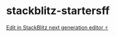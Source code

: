 # stackblitz-startersff

[Edit in StackBlitz next generation editor ⚡️](https://stackblitz.com/~/github.com/moradiyahari/stackblitz-startersff)